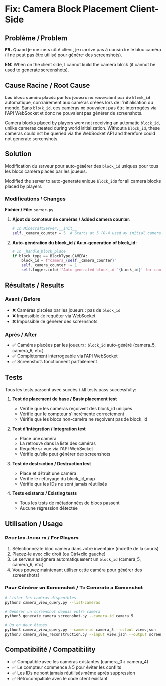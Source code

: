 # Fix: Camera Block Placement Client-Side

## Problème / Problem

**FR:** Quand je me mets côté client, je n'arrive pas à construire le bloc caméra (il ne peut pas être utilisé pour générer des screenshots).

**EN:** When on the client side, I cannot build the camera block (it cannot be used to generate screenshots).

## Cause Racine / Root Cause

Les blocs caméra placés par les joueurs ne recevaient pas de `block_id` automatique, contrairement aux caméras créées lors de l'initialisation du monde. Sans `block_id`, ces caméras ne pouvaient pas être interrogées via l'API WebSocket et donc ne pouvaient pas générer de screenshots.

Camera blocks placed by players were not receiving an automatic `block_id`, unlike cameras created during world initialization. Without a `block_id`, these cameras could not be queried via the WebSocket API and therefore could not generate screenshots.

## Solution

Modification du serveur pour auto-générer des `block_id` uniques pour tous les blocs caméra placés par les joueurs.

Modified the server to auto-generate unique `block_id`s for all camera blocks placed by players.

### Modifications / Changes

**Fichier / File:** `server.py`

1. **Ajout du compteur de caméras / Added camera counter:**
   ```python
   # In MinecraftServer.__init__
   self._camera_counter = 5  # Starts at 5 (0-4 used by initial cameras)
   ```

2. **Auto-génération du block_id / Auto-generation of block_id:**
   ```python
   # In _handle_block_place
   if block_type == BlockType.CAMERA:
       block_id = f"camera_{self._camera_counter}"
       self._camera_counter += 1
       self.logger.info(f"Auto-generated block_id '{block_id}' for camera block")
   ```

## Résultats / Results

### Avant / Before
- ❌ Caméras placées par les joueurs : pas de `block_id`
- ❌ Impossible de requêter via WebSocket
- ❌ Impossible de générer des screenshots

### Après / After
- ✅ Caméras placées par les joueurs : `block_id` auto-généré (camera_5, camera_6, etc.)
- ✅ Complètement interrogeable via l'API WebSocket
- ✅ Screenshots fonctionnent parfaitement

## Tests

Tous les tests passent avec succès / All tests pass successfully:

1. **Test de placement de base / Basic placement test**
   - Vérifie que les caméras reçoivent des block_id uniques
   - Vérifie que le compteur s'incrémente correctement
   - Vérifie que les blocs non-caméra ne reçoivent pas de block_id

2. **Test d'intégration / Integration test**
   - Place une caméra
   - La retrouve dans la liste des caméras
   - Requête sa vue via l'API WebSocket
   - Vérifie qu'elle peut générer des screenshots

3. **Test de destruction / Destruction test**
   - Place et détruit une caméra
   - Vérifie le nettoyage du block_id_map
   - Vérifie que les IDs ne sont jamais réutilisés

4. **Tests existants / Existing tests**
   - Tous les tests de métadonnées de blocs passent
   - Aucune régression détectée

## Utilisation / Usage

### Pour les Joueurs / For Players

1. Sélectionnez le bloc caméra dans votre inventaire (molette de la souris)
2. Placez-le avec clic droit (ou Ctrl+clic gauche)
3. Le serveur assignera automatiquement un `block_id` (camera_5, camera_6, etc.)
4. Vous pouvez maintenant utiliser cette caméra pour générer des screenshots!

### Pour Générer un Screenshot / To Generate a Screenshot

```bash
# Lister les caméras disponibles
python3 camera_view_query.py --list-cameras

# Générer un screenshot depuis votre caméra
python3 generate_camera_screenshot.py --camera-id camera_5

# Ou en deux étapes
python3 camera_view_query.py --camera-id camera_5 --output view.json
python3 camera_view_reconstruction.py --input view.json --output screenshot.png
```

## Compatibilité / Compatibility

- ✅ Compatible avec les caméras existantes (camera_0 à camera_4)
- ✅ Le compteur commence à 5 pour éviter les conflits
- ✅ Les IDs ne sont jamais réutilisés même après suppression
- ✅ Rétrocompatible avec le code client existant
